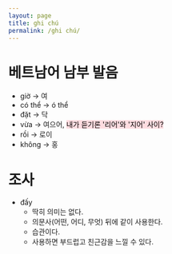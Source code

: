 ```yaml
---
layout: page
title: ghi chú
permalink: /ghi chú/
---
```


# 베트남어 남부 발음

- giờ -> 여
- có thể -> ó thể
- đặt -> 닥
- vừa -> 여으어, <mark style="background-color: #ffdce0">내가 듣기론 '리어'와 '지어' 사이?</mark>
- rồi -> 로이
- không -> 홍

# 조사

- đấy
  - 딱히 의미는 없다.
  - 의문사(어떤, 어디, 무엇) 뒤에 같이 사용한다.
  - 습관이다.
  - 사용하면 부드럽고 친근감을 느낄 수 있다.